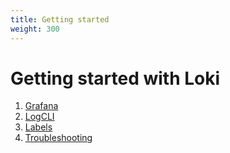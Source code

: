 ```yaml
---
title: Getting started
weight: 300
---
```

# Getting started with Loki

1. [Grafana](grafana/)
2. [LogCLI](logcli/)
3. [Labels](labels/)
4. [Troubleshooting](troubleshooting/)


